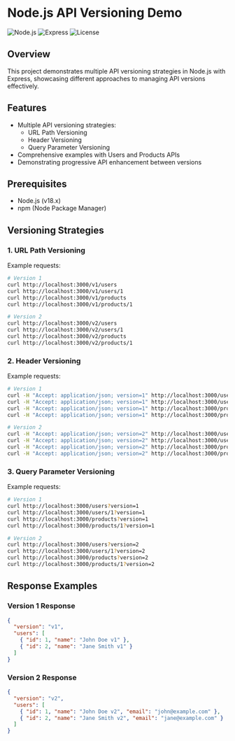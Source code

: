 # Node.js API Versioning Demo

![Node.js](https://img.shields.io/badge/Node.js-18.x-green)
![Express](https://img.shields.io/badge/Express-4.x-lightgrey)
![License](https://img.shields.io/badge/License-MIT-blue)

## Overview

This project demonstrates multiple API versioning strategies in Node.js with Express, showcasing different approaches to managing API versions effectively.

## Features

- Multiple API versioning strategies:
  - URL Path Versioning
  - Header Versioning
  - Query Parameter Versioning
- Comprehensive examples with Users and Products APIs
- Demonstrating progressive API enhancement between versions

## Prerequisites

- Node.js (v18.x)
- npm (Node Package Manager)

## Versioning Strategies

### 1. URL Path Versioning

Example requests:

```bash
# Version 1
curl http://localhost:3000/v1/users
curl http://localhost:3000/v1/users/1
curl http://localhost:3000/v1/products
curl http://localhost:3000/v1/products/1

# Version 2
curl http://localhost:3000/v2/users
curl http://localhost:3000/v2/users/1
curl http://localhost:3000/v2/products
curl http://localhost:3000/v2/products/1
```

### 2. Header Versioning

Example requests:

```bash
# Version 1
curl -H "Accept: application/json; version=1" http://localhost:3000/users
curl -H "Accept: application/json; version=1" http://localhost:3000/users/1
curl -H "Accept: application/json; version=1" http://localhost:3000/products
curl -H "Accept: application/json; version=1" http://localhost:3000/products/1

# Version 2
curl -H "Accept: application/json; version=2" http://localhost:3000/users
curl -H "Accept: application/json; version=2" http://localhost:3000/users/1
curl -H "Accept: application/json; version=2" http://localhost:3000/products
curl -H "Accept: application/json; version=2" http://localhost:3000/products/1
```

### 3. Query Parameter Versioning

Example requests:

```bash
# Version 1
curl http://localhost:3000/users?version=1
curl http://localhost:3000/users/1?version=1
curl http://localhost:3000/products?version=1
curl http://localhost:3000/products/1?version=1

# Version 2
curl http://localhost:3000/users?version=2
curl http://localhost:3000/users/1?version=2
curl http://localhost:3000/products?version=2
curl http://localhost:3000/products/1?version=2
```

## Response Examples

### Version 1 Response

```json
{
  "version": "v1",
  "users": [
    { "id": 1, "name": "John Doe v1" },
    { "id": 2, "name": "Jane Smith v1" }
  ]
}
```

### Version 2 Response

```json
{
  "version": "v2",
  "users": [
    { "id": 1, "name": "John Doe v2", "email": "john@example.com" },
    { "id": 2, "name": "Jane Smith v2", "email": "jane@example.com" }
  ]
}
```
